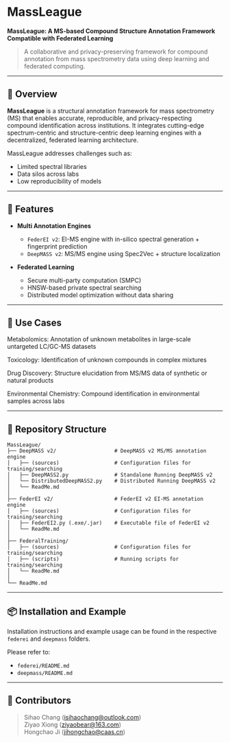 # MassLeague

**MassLeague: A MS-based Compound Structure Annotation Framework Compatible with Federated Learning**

> A collaborative and privacy-preserving framework for compound annotation from mass spectrometry data using deep learning and federated computing.

---

## 🧬 Overview

**MassLeague** is a structural annotation framework for mass spectrometry (MS) that enables accurate, reproducible, and privacy-respecting compound identification across institutions. It integrates cutting-edge spectrum-centric and structure-centric deep learning engines with a decentralized, federated learning architecture.

MassLeague addresses challenges such as:
- Limited spectral libraries  
- Data silos across labs  
- Low reproducibility of models  

---


## 🚀 Features

- **Multi Annotation Engines**
  - `FederEI v2`: EI-MS engine with in-silico spectral generation + fingerprint prediction
  - `DeepMASS v2`: MS/MS engine using Spec2Vec + structure localization

- **Federated Learning**
  - Secure multi-party computation (SMPC)
  - HNSW-based private spectral searching
  - Distributed model optimization without data sharing

---

## 🧪 Use Cases
Metabolomics: Annotation of unknown metabolites in large-scale untargeted LC/GC-MS datasets

Toxicology: Identification of unknown compounds in complex mixtures

Drug Discovery: Structure elucidation from MS/MS data of synthetic or natural products

Environmental Chemistry: Compound identification in environmental samples across labs

---

## 📂 Repository Structure

    MassLeague/
    ├── DeepMASS v2/                   # DeepMASS v2 MS/MS annotation engine
    │   ├── (sources)                  # Configuration files for training/searching
    │   ├── DeepMASS2.py               # Standalone Running DeepMASS v2
    │   └── DistributedDeepMASS2.py    # Distributed Running DeepMASS v2
    │   └── ReadMe.md 
    │
    ├── FederEI v2/                    # FederEI v2 EI-MS annotation engine
    │   ├── (sources)                  # Configuration files for training/searching
    │   ├── FederEI2.py (.exe/.jar)    # Executable file of FederEI v2
    │   └── ReadMe.md
    │
    ├── FederalTraining/
    │   ├── (sources)                  # Configuration files for training/searching
    │   ├── (scripts)                  # Running scripts for training/searching
    │   └── ReadMe.md
    │
    └── ReadMe.md
    
---

## 📦 Installation and Example

Installation instructions and example usage can be found in the respective `federei` and `deepmass` folders.

Please refer to:  
- `federei/README.md`  
- `deepmass/README.md`

---

## 👥 Contributors

  > Sihao Chang (isihaochang@outlook.com)    
  > Ziyao Xiong (ziyaobear@163.com)      
  > Hongchao Ji (jihongchao@caas.cn)

